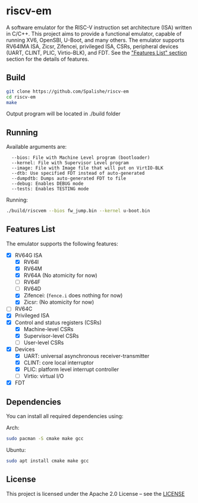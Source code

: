 # riscv-em
A software emulator for the RISC-V instruction set architecture (ISA) written in C/C++. This project aims to provide a functional emulator, capable of running XV6, OpenSBI, U-Boot, and many others.
The emulator supports RV64IMA ISA, Zicsr, Zifencei, privileged ISA, CSRs, peripheral devices (UART, CLINT, PLIC, Virtio-BLK), and FDT. See the ["Features List" section](https://github.com/Spalishe/riscv-em#features-list) section for the details of features.

## Build
```bash
git clone https://github.com/Spalishe/riscv-em
cd riscv-em
make
```
Output program will be located in ./build folder
## Running
Available arguments are:
```
  --bios: File with Machine Level program (bootloader)
  --kernel: File with Supervisor Level program
  --image: File with Image file that will put on VirtIO-BLK
  --dtb: Use specified FDT instead of auto-generated
  --dumpdtb: Dumps auto-generated FDT to file
  --debug: Enables DEBUG mode
  --tests: Enables TESTING mode
```

Running:
```bash
./build/riscvem --bios fw_jump.bin --kernel u-boot.bin
```

## Features List

The emulator supports the following features:
- [x] RV64G ISA
  - [x] RV64I
  - [x] RV64M
  - [x] RV64A (No atomicity for now)
  - [ ] RV64F
  - [ ] RV64D
  - [x] Zifencei: (`fence.i` does nothing for
    now)
  - [x] Zicsr: (No atomicity for now)
- [ ] RV64C
- [x] Privileged ISA
- [x] Control and status registers (CSRs)
  - [x] Machine-level CSRs
  - [x] Supervisor-level CSRs
  - [ ] User-level CSRs
- [x] Devices
  - [x] UART: universal asynchronous receiver-transmitter
  - [x] CLINT: core local interruptor
  - [x] PLIC: platform level interrupt controller
  - [ ] Virtio: virtual I/O
- [x] FDT

## Dependencies
You can install all required dependencies using:

Arch:
```bash
sudo pacman -S cmake make gcc
```

Ubuntu:
```bash
sudo apt install cmake make gcc
```

## License
This project is licensed under the Apache 2.0 License – see the [LICENSE](https://github.com/Spalishe/riscv-em/blob/main/LICENSE)
